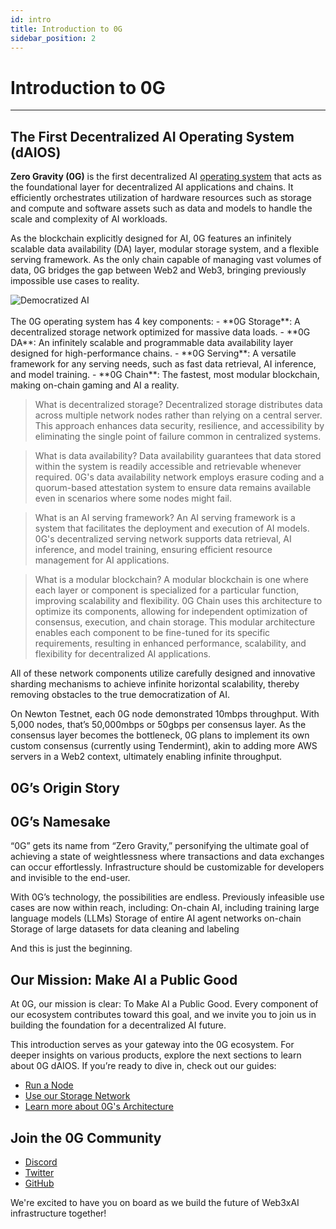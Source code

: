 ```yaml
---
id: intro
title: Introduction to 0G
sidebar_position: 2
---
```

# Introduction to 0G
---

## The First Decentralized AI Operating System (dAIOS)

**Zero Gravity (0G)** is the first decentralized AI [operating system](https://edu.gcfglobal.org/en/computerbasics/understanding-operating-systems/1/) that acts as the foundational layer for decentralized AI applications and chains. It efficiently orchestrates utilization of hardware resources such as storage and compute and software assets such as data and models to handle the scale and complexity of AI workloads. 

As the blockchain explicitly designed for AI, 0G features an infinitely scalable data availability (DA) layer, modular storage system, and a flexible serving framework. As the only chain capable of managing vast volumes of data, 0G bridges the gap between Web2 and Web3, bringing previously impossible use cases to reality.

<div style={{textAlign: 'center'}}>
  <img src="/img/democratized-ai.png" alt="Democratized AI" style={{maxWidth: '100%'}} />
</div>
<br />
The 0G operating system has 4 key components: 
- **0G Storage**: A decentralized storage network optimized for massive data loads.
- **0G DA**: An infinitely scalable and programmable data availability layer designed for high-performance chains.
- **0G Serving**: A versatile framework for any serving needs, such as fast data retrieval, AI inference, and model training.
- **0G Chain**: The fastest, most modular blockchain, making on-chain gaming and AI a reality.

> What is decentralized storage?
Decentralized storage distributes data across multiple network nodes rather than relying on a central server. This approach enhances data security, resilience, and accessibility by eliminating the single point of failure common in centralized systems.

> What is data availability?
Data availability guarantees that data stored within the system is readily accessible and retrievable whenever required. 0G's data availability network employs erasure coding and a quorum-based attestation system to ensure data remains available even in scenarios where some nodes might fail.

> What is an AI serving framework?
An AI serving framework is a system that facilitates the deployment and execution of AI models. 0G's decentralized serving network supports data retrieval, AI inference, and model training, ensuring efficient resource management for AI applications.

> What is a modular blockchain?
A modular blockchain is one where each layer or component is specialized for a particular function, improving scalability and flexibility. 0G Chain uses this architecture to optimize its components, allowing for independent optimization of consensus, execution, and chain storage. This modular architecture enables each component to be fine-tuned for its specific requirements, resulting in enhanced performance, scalability, and flexibility for decentralized AI applications. 

All of these network components utilize carefully designed and innovative sharding mechanisms to achieve infinite horizontal scalability, thereby removing obstacles to the true democratization of AI. 


On Newton Testnet, each 0G node demonstrated 10mbps throughput. With 5,000 nodes, that’s 50,000mbps or 50gbps per consensus layer. As the consensus layer becomes the bottleneck, 0G plans to implement its own custom consensus (currently using Tendermint), akin to adding more AWS servers in a Web2 context, ultimately enabling infinite throughput.

## 0G’s Origin Story
## 0G’s Namesake

“0G” gets its name from “Zero Gravity,” personifying the ultimate goal of achieving a state of weightlessness where transactions and data exchanges can occur effortlessly. Infrastructure should be customizable for developers and invisible to the end-user. 

With 0G’s technology, the possibilities are endless. Previously infeasible use cases are now within reach, including: 
On-chain AI, including training large language models (LLMs)
Storage of entire AI agent networks on-chain
Storage of large datasets for data cleaning and labeling

And this is just the beginning.

## Our Mission: Make AI a Public Good

At 0G, our mission is clear: To Make AI a Public Good. Every component of our ecosystem contributes toward this goal, and we invite you to join us in building the foundation for a decentralized AI future.

This introduction serves as your gateway into the 0G ecosystem. For deeper insights on various products, explore the next sections to learn about 0G dAIOS. If you’re ready to dive in, check out our guides:
- [Run a Node](/run-a-node/node-overview)
- [Use our Storage Network](/build-with-0g/sdk)
- [Learn more about 0G's Architecture](/learn-more/whitepaper)

## Join the 0G Community

- [Discord](https://discord.gg/0gLabs)
- [Twitter](https://twitter.com/0g_Labs)
- [GitHub](https://github.com/0G-Labs/0g-docs)

We're excited to have you on board as we build the future of Web3xAI infrastructure together!

<Lottie src="https://cdn.lottielab.com/l/3cp3bJwTzHxWRS.json" autoplay />
